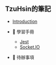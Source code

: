 ## TzuHsin的筆記
* [Introduction](README.md)

* 📖 學習手冊
    - [Jest](guide/jest.md)
    - [Socket.IO](guide/socket_io.md)
* 📆 待辦事項

